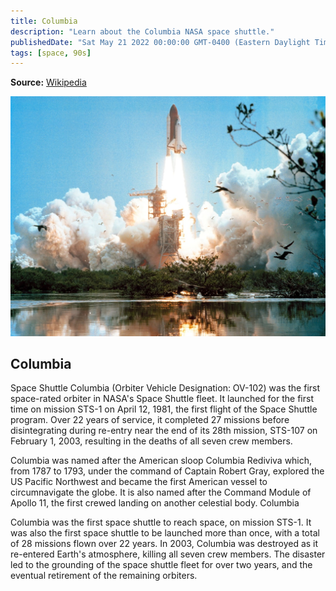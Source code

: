 ```yaml
---
title: Columbia
description: "Learn about the Columbia NASA space shuttle."
publishedDate: "Sat May 21 2022 00:00:00 GMT-0400 (Eastern Daylight Time)"
tags: [space, 90s]
---
```


**Source:** [Wikipedia](https://en.wikipedia.org/wiki/Space_Shuttle_Endeavour)

![columbia relative](./shuttle.jpg)

## Columbia

Space Shuttle Columbia (Orbiter Vehicle Designation: OV-102) was the first space-rated orbiter in NASA's Space Shuttle fleet. It launched for the first time on mission STS-1 on April 12, 1981, the first flight of the Space Shuttle program. Over 22 years of service, it completed 27 missions before disintegrating during re-entry near the end of its 28th mission, STS-107 on February 1, 2003, resulting in the deaths of all seven crew members.

Columbia was named after the American sloop Columbia Rediviva which, from 1787 to 1793, under the command of Captain Robert Gray, explored the US Pacific Northwest and became the first American vessel to circumnavigate the globe. It is also named after the Command Module of Apollo 11, the first crewed landing on another celestial body. Columbia

Columbia was the first space shuttle to reach space, on mission STS-1. It was also the first space shuttle to be launched more than once, with a total of 28 missions flown over 22 years. In 2003, Columbia was destroyed as it re-entered Earth's atmosphere, killing all seven crew members. The disaster led to the grounding of the space shuttle fleet for over two years, and the eventual retirement of the remaining orbiters.
